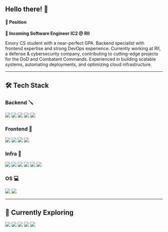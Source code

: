 ## Hello there! 👋  

#### 🎯 Position  
**🔧 Incoming Software Engineer IC2 @ RII**  

Emory CS student with a near-perfect GPA. Backend specialist with frontend expertise and strong DevOps experience. 
Currently working at RII, a defense & cybersecurity company, contributing to cutting-edge projects for the DoD and Combatant Commands. 
Experienced in building scalable systems, automating deployments, and optimizing cloud infrastructure.

---

## 🛠 Tech Stack  

### Backend 🪛  
<p>
  <img src="https://img.shields.io/badge/Spring Boot-6DB33F?style=for-the-badge&logo=Spring Boot&logoColor=white">
  <img src="https://img.shields.io/badge/Spring Security-6DB33F?style=for-the-badge&logo=Spring Security&logoColor=white">
  <img src="https://img.shields.io/badge/FastAPI-009688?style=for-the-badge&logo=FastAPI&logoColor=white">
  <img src="https://img.shields.io/badge/Express.js-000000?style=for-the-badge&logo=Express&logoColor=white">
  <img src="https://img.shields.io/badge/Node.js-339933?style=for-the-badge&logo=Node.js&logoColor=white">
</p>

### Frontend 🎨  
<p>
  <img src="https://img.shields.io/badge/React-61DAFB?style=for-the-badge&logo=React&logoColor=black">
  <img src="https://img.shields.io/badge/TypeScript-3178C6?style=for-the-badge&logo=TypeScript&logoColor=white">
  <img src="https://img.shields.io/badge/HTML5-E34F26?style=for-the-badge&logo=HTML5&logoColor=white">
  <img src="https://img.shields.io/badge/CSS3-1572B6?style=for-the-badge&logo=CSS3&logoColor=white">
</p>

### Infra 🧰  
<p>
  <img src="https://img.shields.io/badge/Docker-2496ED?style=for-the-badge&logo=Docker&logoColor=white">
  <img src="https://img.shields.io/badge/GitHub Actions-2088FF?style=for-the-badge&logo=GitHub Actions&logoColor=white">
  <img src="https://img.shields.io/badge/Amazon AWS-232F3E?style=for-the-badge&logo=Amazon AWS&logoColor=white">
  <img src="https://img.shields.io/badge/Jenkins-D24939?style=for-the-badge&logo=Jenkins&logoColor=white">
  <img src="https://img.shields.io/badge/Ansible-EE0000?style=for-the-badge&logo=Ansible&logoColor=white">
  <img src="https://img.shields.io/badge/Google Cloud-4285F4?style=for-the-badge&logo=Google Cloud&logoColor=white">
</p>

### OS 💻  
<p>
  <img src="https://img.shields.io/badge/Ubuntu-E95420?style=for-the-badge&logo=Ubuntu&logoColor=white">
  <img src="https://img.shields.io/badge/CentOS-262577?style=for-the-badge&logo=CentOS&logoColor=white">
</p>

---

## 🚀 Currently Exploring  
<p>
  <img src="https://img.shields.io/badge/Docker-2496ED?style=for-the-badge&logo=Docker&logoColor=white">
  <img src="https://img.shields.io/badge/Kubernetes-326CE5?style=for-the-badge&logo=Kubernetes&logoColor=white">
  <img src="https://img.shields.io/badge/Amazon AWS-232F3E?style=for-the-badge&logo=Amazon AWS&logoColor=white">
  <img src="https://img.shields.io/badge/Rust-000000?style=for-the-badge&logo=Rust&logoColor=white">
  <img src="https://img.shields.io/badge/Terraform-7B42BC?style=for-the-badge&logo=Terraform&logoColor=white">
</p>
